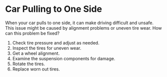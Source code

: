 # Car Pulling to One Side

When your car pulls to one side, it can make driving difficult and unsafe. This issue might be caused by alignment problems or uneven tire wear. How can this problem be fixed?

1. Check tire pressure and adjust as needed.
2. Inspect the tires for uneven wear.
3. Get a wheel alignment.
4. Examine the suspension components for damage.
5. Rotate the tires.
6. Replace worn out tires.
